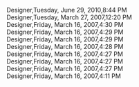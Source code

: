 ﻿Designer,Tuesday, June 29, 2010,8:44 PM  Designer,Tuesday, March 27, 2007,12:20 PM  Designer,Friday, March 16, 2007,4:30 PM  Designer,Friday, March 16, 2007,4:29 PM  Designer,Friday, March 16, 2007,4:29 PM  Designer,Friday, March 16, 2007,4:28 PM  Designer,Friday, March 16, 2007,4:27 PM  Designer,Friday, March 16, 2007,4:27 PM  Designer,Friday, March 16, 2007,4:27 PM  Designer,Friday, March 16, 2007,4:11 PM